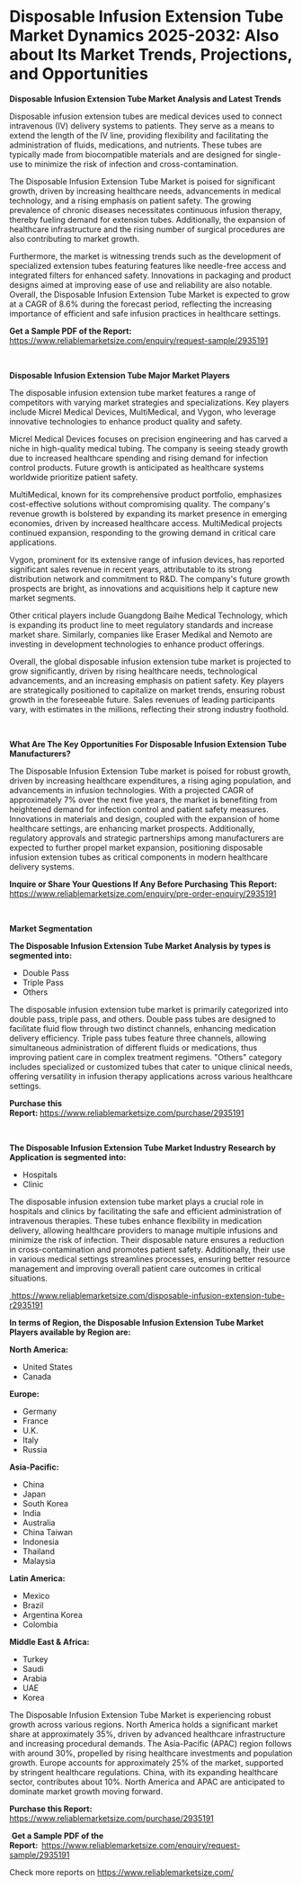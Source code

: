 <p><h1>Disposable Infusion Extension Tube Market Dynamics 2025-2032: Also about Its Market Trends, Projections, and Opportunities</h1></p><p><strong>Disposable Infusion Extension Tube Market Analysis and Latest Trends</strong></p>
<p><p>Disposable infusion extension tubes are medical devices used to connect intravenous (IV) delivery systems to patients. They serve as a means to extend the length of the IV line, providing flexibility and facilitating the administration of fluids, medications, and nutrients. These tubes are typically made from biocompatible materials and are designed for single-use to minimize the risk of infection and cross-contamination.</p><p>The Disposable Infusion Extension Tube Market is poised for significant growth, driven by increasing healthcare needs, advancements in medical technology, and a rising emphasis on patient safety. The growing prevalence of chronic diseases necessitates continuous infusion therapy, thereby fueling demand for extension tubes. Additionally, the expansion of healthcare infrastructure and the rising number of surgical procedures are also contributing to market growth.</p><p>Furthermore, the market is witnessing trends such as the development of specialized extension tubes featuring features like needle-free access and integrated filters for enhanced safety. Innovations in packaging and product designs aimed at improving ease of use and reliability are also notable. Overall, the Disposable Infusion Extension Tube Market is expected to grow at a CAGR of 8.6% during the forecast period, reflecting the increasing importance of efficient and safe infusion practices in healthcare settings.</p></p>
<p><strong>Get a Sample PDF of the Report:&nbsp;</strong> <a href="https://www.reliablemarketsize.com/enquiry/request-sample/2935191?utm_campaign=3512&utm_medium=2&utm_source=Github&utm_content=ia&utm_term=14032025&utm_id=disposable-infusion-extension-tube">https://www.reliablemarketsize.com/enquiry/request-sample/2935191</a></p>
<p>&nbsp;</p>
<p><strong>Disposable Infusion Extension Tube Major Market Players</strong></p>
<p><p>The disposable infusion extension tube market features a range of competitors with varying market strategies and specializations. Key players include Micrel Medical Devices, MultiMedical, and Vygon, who leverage innovative technologies to enhance product quality and safety.</p><p>Micrel Medical Devices focuses on precision engineering and has carved a niche in high-quality medical tubing. The company is seeing steady growth due to increased healthcare spending and rising demand for infection control products. Future growth is anticipated as healthcare systems worldwide prioritize patient safety.</p><p>MultiMedical, known for its comprehensive product portfolio, emphasizes cost-effective solutions without compromising quality. The company's revenue growth is bolstered by expanding its market presence in emerging economies, driven by increased healthcare access. MultiMedical projects continued expansion, responding to the growing demand in critical care applications.</p><p>Vygon, prominent for its extensive range of infusion devices, has reported significant sales revenue in recent years, attributable to its strong distribution network and commitment to R&D. The company's future growth prospects are bright, as innovations and acquisitions help it capture new market segments.</p><p>Other critical players include Guangdong Baihe Medical Technology, which is expanding its product line to meet regulatory standards and increase market share. Similarly, companies like Eraser Medikal and Nemoto are investing in development technologies to enhance product offerings.</p><p>Overall, the global disposable infusion extension tube market is projected to grow significantly, driven by rising healthcare needs, technological advancements, and an increasing emphasis on patient safety. Key players are strategically positioned to capitalize on market trends, ensuring robust growth in the foreseeable future. Sales revenues of leading participants vary, with estimates in the millions, reflecting their strong industry foothold.</p></p>
<p>&nbsp;</p>
<p><strong>What Are The Key Opportunities For Disposable Infusion Extension Tube Manufacturers?</strong></p>
<p><p>The Disposable Infusion Extension Tube market is poised for robust growth, driven by increasing healthcare expenditures, a rising aging population, and advancements in infusion technologies. With a projected CAGR of approximately 7% over the next five years, the market is benefiting from heightened demand for infection control and patient safety measures. Innovations in materials and design, coupled with the expansion of home healthcare settings, are enhancing market prospects. Additionally, regulatory approvals and strategic partnerships among manufacturers are expected to further propel market expansion, positioning disposable infusion extension tubes as critical components in modern healthcare delivery systems.</p></p>
<p><strong>Inquire or Share Your Questions If Any Before Purchasing This Report:</strong> <a href="https://www.reliablemarketsize.com/enquiry/pre-order-enquiry/2935191?utm_campaign=3512&utm_medium=2&utm_source=Github&utm_content=ia&utm_term=14032025&utm_id=disposable-infusion-extension-tube">https://www.reliablemarketsize.com/enquiry/pre-order-enquiry/2935191</a></p>
<p>&nbsp;</p>
<p><strong>Market Segmentation</strong></p>
<p><strong>The Disposable Infusion Extension Tube Market Analysis by types is segmented into:</strong></p>
<p><ul><li>Double Pass</li><li>Triple Pass</li><li>Others</li></ul></p>
<p><p>The disposable infusion extension tube market is primarily categorized into double pass, triple pass, and others. Double pass tubes are designed to facilitate fluid flow through two distinct channels, enhancing medication delivery efficiency. Triple pass tubes feature three channels, allowing simultaneous administration of different fluids or medications, thus improving patient care in complex treatment regimens. "Others" category includes specialized or customized tubes that cater to unique clinical needs, offering versatility in infusion therapy applications across various healthcare settings.</p></p>
<p><strong>Purchase this Report:&nbsp;</strong><a href="https://www.reliablemarketsize.com/purchase/2935191?utm_campaign=3512&utm_medium=2&utm_source=Github&utm_content=ia&utm_term=14032025&utm_id=disposable-infusion-extension-tube">https://www.reliablemarketsize.com/purchase/2935191</a></p>
<p>&nbsp;</p>
<p><strong>The Disposable Infusion Extension Tube Market Industry Research by Application is segmented into:</strong></p>
<p><ul><li>Hospitals</li><li>Clinic</li></ul></p>
<p><p>The disposable infusion extension tube market plays a crucial role in hospitals and clinics by facilitating the safe and efficient administration of intravenous therapies. These tubes enhance flexibility in medication delivery, allowing healthcare providers to manage multiple infusions and minimize the risk of infection. Their disposable nature ensures a reduction in cross-contamination and promotes patient safety. Additionally, their use in various medical settings streamlines processes, ensuring better resource management and improving overall patient care outcomes in critical situations.</p></p>
<p><a href="https://www.reliablemarketsize.com/disposable-infusion-extension-tube-r2935191?utm_campaign=3512&utm_medium=2&utm_source=Github&utm_content=ia&utm_term=14032025&utm_id=disposable-infusion-extension-tube">&nbsp;https://www.reliablemarketsize.com/disposable-infusion-extension-tube-r2935191</a></p>
<p><strong>In terms of Region, the Disposable Infusion Extension Tube Market Players available by Region are:</strong></p>
<p>
    <p> <strong> North America: </strong>
        <ul>
            <li>United States</li>
            <li>Canada</li>
        </ul>
        </p> 
    <p> <strong> Europe: </strong>
        <ul>
            <li>Germany</li>
            <li>France</li>
            <li>U.K.</li>
            <li>Italy</li>
            <li>Russia</li>
        </ul>
        </p> 
    <p> <strong> Asia-Pacific: </strong>
        <ul>
            <li>China</li>
            <li>Japan</li>
            <li>South Korea</li>
            <li>India</li>
            <li>Australia</li>
            <li>China Taiwan</li>
            <li>Indonesia</li>
            <li>Thailand</li>
            <li>Malaysia</li>
        </ul>
        </p> 
    <p> <strong> Latin America: </strong>
        <ul>
            <li>Mexico</li>
            <li>Brazil</li>
            <li>Argentina Korea</li>
            <li>Colombia</li>
        </ul>
        </p> 
    <p> <strong> Middle East & Africa: </strong>
        <ul>
            <li>Turkey</li>
            <li>Saudi</li>
            <li>Arabia</li>
            <li>UAE</li>
            <li>Korea</li>
        </ul>
    </p>
    </p>
<p><p>The Disposable Infusion Extension Tube Market is experiencing robust growth across various regions. North America holds a significant market share at approximately 35%, driven by advanced healthcare infrastructure and increasing procedural demands. The Asia-Pacific (APAC) region follows with around 30%, propelled by rising healthcare investments and population growth. Europe accounts for approximately 25% of the market, supported by stringent healthcare regulations. China, with its expanding healthcare sector, contributes about 10%. North America and APAC are anticipated to dominate market growth moving forward.</p></p>
<p><strong>Purchase this Report: </strong><a href="https://www.reliablemarketsize.com/purchase/2935191?utm_campaign=3512&utm_medium=2&utm_source=Github&utm_content=ia&utm_term=14032025&utm_id=disposable-infusion-extension-tube">https://www.reliablemarketsize.com/purchase/2935191</a></p>
<p>&nbsp;<strong>Get a Sample PDF of the Report:&nbsp;&nbsp;</strong><a href="https://www.reliablemarketsize.com/enquiry/request-sample/2935191?utm_campaign=3512&utm_medium=2&utm_source=Github&utm_content=ia&utm_term=14032025&utm_id=disposable-infusion-extension-tube">https://www.reliablemarketsize.com/enquiry/request-sample/2935191</a></p>
<p><strong></strong></p>
<p>Check more reports on <a href="https://www.reliablemarketsize.com/?utm_campaign=3512&utm_medium=2&utm_source=Github&utm_content=ia&utm_term=14032025&utm_id=disposable-infusion-extension-tube">https://www.reliablemarketsize.com/</a></p>